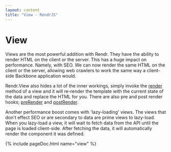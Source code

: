 ```yaml
---
layout: content
title: "View - RendrJS"
---
```


# View

Views are the most powerful addition with Rendr.  They have the ability to render HTML on the client or the server.  This has a huge impact on performance.  Namely, with SEO. We can now render the same HTML on the client or the server, allowing web crawlers to work the same way a client-side Backbone application would.

Rendr.View also hides a lot of the inner workings, simply invoke the [render](#render) method of a view and it will re-render the template with the current state of the data and replace the HTML for you.  There are also pre and post render hooks; [preRender](#preRender) and [postRender](#postRender).

Another performance boost comes with 'lazy-loading' views.  The views that don't effect SEO or are secondary to data are prime views to lazy-load.  When you lazy-load a view, it will wait to fetch data from the API until the page is loaded client-side.  After fetching the data, it will automatically render the component it was defined.

{% include pageDoc.html name="view" %}

